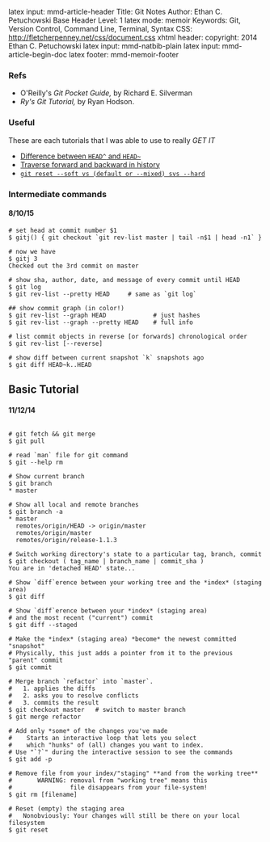 latex input:    mmd-article-header
Title:          Git Notes
Author:         Ethan C. Petuchowski
Base Header Level:  1
latex mode:     memoir
Keywords:       Git, Version Control, Command Line, Terminal, Syntax
CSS:            http://fletcherpenney.net/css/document.css
xhtml header:   <script type="text/javascript" src="http://cdn.mathjax.org/mathjax/latest/MathJax.js?config=TeX-AMS-MML_HTMLorMML">
</script>
copyright:      2014 Ethan C. Petuchowski
latex input:    mmd-natbib-plain
latex input:    mmd-article-begin-doc
latex footer:   mmd-memoir-footer

### Refs 
* O'Reilly's *Git Pocket Guide,* by Richard E. Silverman
* *Ry's Git Tutorial,* by Ryan Hodson.

### Useful

These are each tutorials that I was able to use to really *GET IT*

* [Difference between `HEAD^` and `HEAD~`][caretTilde]
* [Traverse forward and backward in history][traversal]
* [`git reset --soft vs (default or --mixed) svs --hard`][reset]

[caretTilde]: http://stackoverflow.com/questions/2221658/
[traversal]: http://stackoverflow.com/questions/2121230/
[reset]: https://git-scm.com/blog/2011/07/11/reset.html

### Intermediate commands

#### 8/10/15

```shell
# set head at commit number $1
$ gitj() { git checkout `git rev-list master | tail -n$1 | head -n1` }

# now we have
$ gitj 3
Checked out the 3rd commit on master

# show sha, author, date, and message of every commit until HEAD
$ git log
$ git rev-list --pretty HEAD     # same as `git log`

## show commit graph (in color!)
$ git rev-list --graph HEAD             # just hashes
$ git rev-list --graph --pretty HEAD    # full info

# list commit objects in reverse [or forwards] chronological order
$ git rev-list [--reverse]

# show diff between current snapshot `k` snapshots ago
$ git diff HEAD~k..HEAD
```

## Basic Tutorial
#### 11/12/14
```shell

# git fetch && git merge
$ git pull

# read `man` file for git command
$ git --help rm

# Show current branch
$ git branch
* master

# Show all local and remote branches
$ git branch -a
* master
  remotes/origin/HEAD -> origin/master
  remotes/origin/master
  remotes/origin/release-1.1.3

# Switch working directory's state to a particular tag, branch, commit
$ git checkout ( tag_name | branch_name | commit_sha )
You are in 'detached HEAD' state...

# Show `diff`erence between your working tree and the *index* (staging area)
$ git diff

# Show `diff`erence between your *index* (staging area)
# and the most recent ("current") commit
$ git diff --staged

# Make the *index* (staging area) *become* the newest committed "snapshot"
# Physically, this just adds a pointer from it to the previous "parent" commit
$ git commit

# Merge branch `refactor` into `master`.
#   1. applies the diffs
#   2. asks you to resolve conflicts
#   3. commits the result
$ git checkout master   # switch to master branch
$ git merge refactor

# Add only *some* of the changes you've made
#    Starts an interactive loop that lets you select
#    which "hunks" of (all) changes you want to index.
# Use "`?`" during the interactive session to see the commands
$ git add -p

# Remove file from your index/"staging" **and from the working tree**
#       WARNING: removal from "working tree" means this
#                file disappears from your file-system!
$ git rm [filename]

# Reset (empty) the staging area
#   Nonobviously: Your changes will still be there on your local filesystem
$ git reset
```